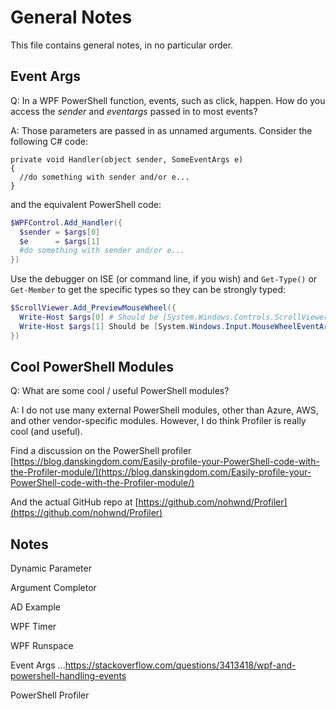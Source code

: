 # General Notes

This file contains general notes, in no particular order.

## Event Args

Q: In a WPF PowerShell function, events, such as click, happen. How do you access the _sender_ and _eventargs_ passed in to most events?

A: Those parameters are passed in as unnamed arguments. Consider the following C# code:

```CSharp
private void Handler(object sender, SomeEventArgs e)
{
  //do something with sender and/or e...
}
```

and the equivalent PowerShell code:

```PowerShell
$WPFControl.Add_Handler({
  $sender = $args[0]
  $e      = $args[1]
  #do something with sender and/or e...
})
```

Use the debugger on ISE (or command line, if you wish) and ```Get-Type()``` or ```Get-Member``` to get the specific types so they can be strongly typed:

```PowerShell
$ScrollViewer.Add_PreviewMouseWheel({
  Write-Host $args[0] # Should be [System.Windows.Controls.ScrollViewer]$args[0]
  Write-Host $args[1] Should be [System.Windows.Input.MouseWheelEventArgs]$args[1]
})
```

## Cool PowerShell Modules

Q: What are some cool / useful PowerShell modules?

A: I do not use many external PowerShell modules, other than Azure, AWS, and other vendor-specific modules. However, I do think Profiler is really cool (and useful).

Find a discussion on the PowerShell profiler [https://blog.danskingdom.com/Easily-profile-your-PowerShell-code-with-the-Profiler-module/](https://blog.danskingdom.com/Easily-profile-your-PowerShell-code-with-the-Profiler-module/)

And the actual GitHub repo at [https://github.com/nohwnd/Profiler](https://github.com/nohwnd/Profiler)

## Notes

Dynamic Parameter

Argument Completor

AD Example

WPF Timer

WPF Runspace

Event Args
...<https://stackoverflow.com/questions/3413418/wpf-and-powershell-handling-events>

PowerShell Profiler
